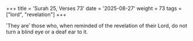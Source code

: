 +++
title = 'Surah 25, Verses 73'
date = '2025-08-27'
weight = 73
tags = ["lord", "revelation"]
+++

˹They are˺ those who, when reminded of the revelation of their Lord, do not turn a blind eye or a deaf ear to it.